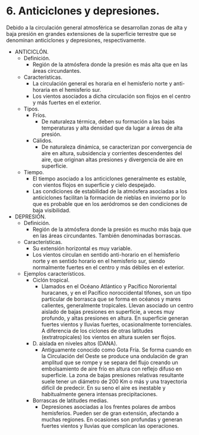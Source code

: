 
# 6. Anticiclones y depresiones.

Debido a la circulación general atmosférica se desarrollan zonas de alta y baja presión en grandes extensiones de la superficie terrestre que se denominan anticiclones y depresiones, respectivamente.

- ANTICICLÓN.
	- Definición.
		- Región de la atmósfera donde la presión es más alta que en las áreas circundantes.
	- Características.
		- La circulación general es horaria en el hemisferio norte y anti-horaria en el hemisferio sur.
		- Los vientos asociados a dicha circulación son flojos en el centro y más fuertes en el exterior.
	- Tipos.
		- Fríos.
			- De naturaleza térmica, deben su formación a las bajas temperaturas y alta densidad que da lugar a áreas de alta presión.
		- Cálidos.
			- De naturaleza dinámica, se caracterizan por convergencia de aire en altura, subsidencia y corrientes descendentes del aire, que originan altas presiones y divergencia de aire en superficie.
	- Tiempo.
		- El tiempo asociado a los anticiclones generalmente es estable, con vientos flojos en superficie y cielo despejado.
		- Las condiciones de estabilidad de la atmósfera asociadas a los anticiclones facilitan la formación de nieblas en invierno por lo que es probable que en los aeródromos se den condiciones de baja visibilidad.
- DEPRESIÓN.
	- Definición.
		- Región de la atmósfera donde la presión es mucho más baja que en las áreas circundantes. También denominadas borrascas.
	- Características.
		- Su extensión horizontal es muy variable.
		- Los vientos circulan en sentido anti-horario en el hemisferio norte y en sentido horario en el hemisferio sur, siendo normalmente fuertes en el centro y más débiles en el exterior.
	- Ejemplos característicos.
		- Ciclón tropical.
			- Llamados en el Océano Atlántico y Pacífico Nororiental huracanes, y en el Pacífico noroccidental tifones, son un tipo particular de borrasca que se forma en océanos y mares calientes, generalmente tropicales. Llevan asociado un centro aislado de bajas presiones en superficie, a veces muy profundo, y altas presiones en altura. En superficie generan fuertes vientos y lluvias fuertes, ocasionalmente torrenciales. A diferencia de los ciclones de otras latitudes (extratropicales) los vientos en altura suelen ser flojos.
		- D. aislada en niveles altos (DANA).
			- Antiguamente conocido como Gota Fría. Se forma cuando en la Circulación del Oeste se produce una ondulación de gran amplitud que se rompe y se separa del flujo creando un embolsamiento de aire frío en altura con reflejo difuso en superficie. La zona de bajas presiones relativas resultante suele tener un diámetro de 200 Km o más y una trayectoria difícil de predecir. En su seno el aire es inestable y habitualmente genera intensas precipitaciones.
		- Borrascas de latitudes medias.
			- Depresiones asociadas a los frentes polares de ambos hemisferios. Pueden ser de gran extensión, afectando a muchas regiones. En ocasiones son profundas y generan fuertes vientos y lluvias que complican las operaciones.

